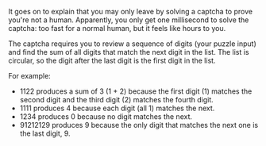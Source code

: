 It goes on to explain that you may only leave by solving a captcha to prove you're not a human. Apparently, you only get one millisecond to solve the captcha: too fast for a normal human, but it feels like hours to you.

The captcha requires you to review a sequence of digits (your puzzle input) and find the sum of all digits that match the next digit in the list. The list is circular, so the digit after the last digit is the first digit in the list.

For example:

- 1122 produces a sum of 3 (1 + 2) because the first digit (1) matches the second digit and the third digit (2) matches the fourth digit.
- 1111 produces 4 because each digit (all 1) matches the next.
- 1234 produces 0 because no digit matches the next.
- 91212129 produces 9 because the only digit that matches the next one is the last digit, 9.
